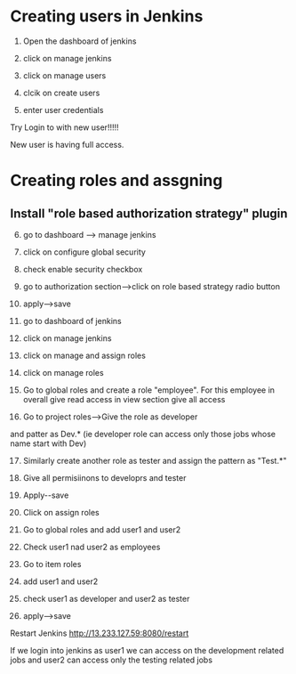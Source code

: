 Creating users in Jenkins
===========================
1.  Open the dashboard of jenkins

2.  click on manage jenkins

3.  click on manage users

4.  clcik on create users

5.  enter user credentials

Try Login to with new user!!!!!

New user is having full access.


Creating roles and assgning
==============================
## Install "role based authorization strategy" plugin


6.  go to dashboard --> manage jenkins

7.  click on configure global security

8.  check enable security checkbox

9.  go to authorization section-->click on role based    strategy  radio button

10.  apply-->save


11.  go to dashboard of jenkins

12.  click on manage jenkins

13.  click on manage and assign roles

14.  click on manage roles

15.  Go to global roles and create a role "employee".  For this employee in overall give read access in view section give all access

16.  Go to project roles-->Give the role as developer

   and patter as Dev.* (ie developer role can access
   only those jobs whose name start with Dev)
   
17. Similarly create another role as tester and assign    the pattern as "Test.*"

18. Give all permisiinons to developrs and tester

19. Apply--save


20. Click on assign roles

21. Go to global roles and add user1 and user2 

22. Check user1 nad user2 as employees

23. Go to item roles

24. add user1 and user2

25. check user1 as developer and user2 as tester

26. apply-->save

Restart Jenkins
http://13.233.127.59:8080/restart


If we login into jenkins as user1 we can access on the development related jobs and user2 can access only the testing related jobs
